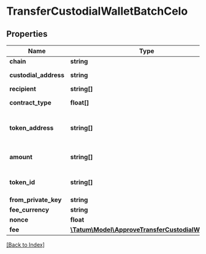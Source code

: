 # TransferCustodialWalletBatchCelo

## Properties

Name | Type | Description | Notes
------------ | ------------- | ------------- | -------------
**chain** | **string** | The blockchain to work with |
**custodial_address** | **string** | The gas pump address that transfers the assets; this is the address that you &lt;a href&#x3D;\&quot;#operation/PrecalculateGasPumpAddresses\&quot;&gt;precalculated&lt;/a&gt; and &lt;a href&#x3D;\&quot;#operation/ActivateGasPumpAddresses\&quot;&gt;activated&lt;/a&gt; earlier and that is assigned to a customer in your custodial application; this is not the \&quot;master address\&quot; |
**recipient** | **string[]** | The blockchain address that receives the assets |
**contract_type** | **float[]** | The type of the assets to transfer. Set &lt;code&gt;0&lt;/code&gt; for fungible tokens (ERC-20 or equivalent), &lt;code&gt;1&lt;/code&gt; for NFTs (ERC-721 or equivalent), &lt;code&gt;2&lt;/code&gt; for Multi Tokens (ERC-1155 or equivalent), or &lt;code&gt;3&lt;/code&gt; for native blockchain currencies. |
**token_address** | **string[]** | &lt;ul&gt; &lt;li&gt; If the assets are fungible tokens, NFTs, or Multi Tokens, set this parameter to the array of the addresses of the tokens to transfer:&lt;br/&gt; &lt;code&gt;\&quot;tokenAddress\&quot;: [\&quot;0x782919AFc85eEA2cB736874225456bB5d3e242bA\&quot;,\&quot;0x74225456bB5d3e242bA782919AFc85eEA2cB7368\&quot;,...,\&quot;0x3e242bA78274225456bB52cB7368d919AFc85eEA\&quot;]&lt;/code&gt; &lt;/li&gt; &lt;li&gt; If the assets are a native blockchain currency, set this parameter to the array of zeros, a zero per currency:&lt;br/&gt; &lt;code&gt;\&quot;tokenAddress\&quot;: [\&quot;0\&quot;,\&quot;0\&quot;,...,\&quot;0\&quot;]&lt;/code&gt; &lt;/li&gt; &lt;/ul&gt; |
**amount** | **string[]** | &lt;ul&gt; &lt;li&gt; If the assets are fungible tokens, Multi Tokens, or a native blockchain currency, set this parameter to the array of the amounts of the assets to transfer:&lt;br/&gt; &lt;code&gt;\&quot;amount\&quot;: [\&quot;100000\&quot;,\&quot;15000\&quot;,...,\&quot;250000\&quot;]&lt;/code&gt; &lt;/li&gt; &lt;li&gt; If the assets are NFTs, set this parameter to the array of zeros, a zero per NFT:&lt;br/&gt; &lt;code&gt;\&quot;amount\&quot;: [\&quot;0\&quot;,\&quot;0\&quot;,...,\&quot;0\&quot;]&lt;/code&gt; &lt;/li&gt; &lt;/ul&gt; |
**token_id** | **string[]** | &lt;ul&gt; &lt;li&gt; If the assets are Multi Tokens or NFTs, set this parameter to the array of the IDs of the tokens to transfer:&lt;br/&gt; &lt;code&gt;\&quot;tokenId\&quot;: [\&quot;12\&quot;,\&quot;13\&quot;,...,\&quot;24\&quot;]&lt;/code&gt;  &lt;/li&gt; &lt;li&gt; If the assets are fungible tokens or a native blockchain currency, set this parameter to the array of zeros, a zero per fungible token/currency:&lt;br/&gt; &lt;code&gt;\&quot;tokenId\&quot;: [\&quot;0\&quot;,\&quot;0\&quot;,...,\&quot;0\&quot;]&lt;/code&gt; &lt;/li&gt; &lt;/ul&gt; |
**from_private_key** | **string** | The private key of the blockchain address that owns the gas pump address (\&quot;master address\&quot;) |
**fee_currency** | **string** | The currency to pay for the gas fee |
**nonce** | **float** | The nonce to be set to the transfer transaction; if not present, the last known nonce will be used | [optional]
**fee** | [**\Tatum\Model\ApproveTransferCustodialWalletFee**](ApproveTransferCustodialWalletFee.md) |  | [optional]

[[Back to Index]](../index.md)
